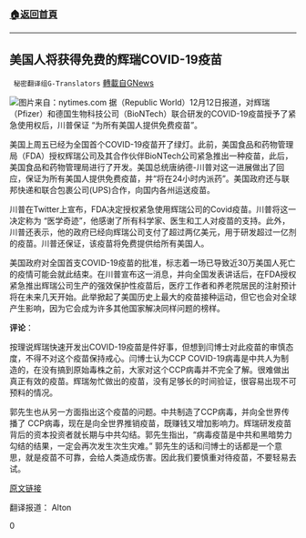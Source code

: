 ###  [:house:返回首頁](https://github.com/ourhimalayas/txt)
---

## 美国人将获得免费的辉瑞COVID-19疫苗
` 秘密翻译组G-Translators` [轉載自GNews](https://gnews.org/zh-hans/642887/)

![]()![](https://gnews-media-offload.s3.amazonaws.com/wp-content/uploads/2020/12/12200038/1-74.png)图片来自：nytimes.com
据（Republic World）12月12日报道，对辉瑞（Pfizer）和德国生物科技公司（BioNTech）联合研发的COVID-19疫苗授予了紧急使用权后，川普保证 “为所有美国人提供免费疫苗”。

美国上周五已经为全国首个COVID-19疫苗开了绿灯。此前，美国食品和药物管理局（FDA）授权辉瑞公司及其合作伙伴BioNTech公司紧急推出一种疫苗，此后，美国食品和药物管理局进行了开发。美国总统唐纳德-川普对这一进展做出了回应，保证为所有美国人提供免费疫苗，并“将在24小时内派药”。美国政府还与联邦快递和联合包裹公司(UPS)合作，向国内各州运送疫苗。

川普在Twitter上宣布，FDA决定授权紧急使用辉瑞公司的Covid疫苗。川普将这一决定称为 “医学奇迹”，他感谢了所有科学家、医生和工人对疫苗的支持。此外，川普还表示，他的政府已经向辉瑞公司支付了超过两亿美元，用于研发超过一亿剂的疫苗。川普还保证，该疫苗将免费提供给所有美国人。

美国政府对全国首支COVID-19疫苗的批准，标志着一场已导致近30万美国人死亡的疫情可能会就此结束。在川普宣布这一消息，并向全国发表讲话后，在FDA授权紧急推出辉瑞公司生产的强效保护性疫苗后，医疗工作者和养老院居民的注射预计将在未来几天开始。此举掀起了美国历史上最大的疫苗接种运动，但它也会对全球产生影响，因为它会成为许多其他国家解决同样问题的榜样。

**评论**：

按理说辉瑞快速开发出COVID-19疫苗是件好事，但想到闫博士对此疫苗的审慎态度，不得不对这个疫苗保持戒心。闫博士认为CCP COVID-19病毒是中共人为制造的，在没有搞到原始毒株之前，大家对这个CCP病毒并不完全了解。很难做出真正有效的疫苗。辉瑞匆忙做出的疫苗，没有足够长的时间验证，很容易出现不可预料的情况。

郭先生也从另一方面指出这个疫苗的问题。中共制造了CCP病毒，并向全世界传播了 CCP病毒，现在是向全世界推销疫苗，既赚钱又增加影响力。辉瑞研发疫苗背后的资本投资者就长期与中共勾结。郭先生指出，“病毒疫苗是中共和黑暗势力勾结的结果，一定会再次发生次生灾难。” 郭先生的话和闫博士的话都是一个意思，就是疫苗不可靠，会给人类造成伤害。因此我们要慎重对待疫苗，不要轻易去试。

[原文链接](https://www.republicworld.com/world-news/us-news/trump-promises-free-vaccines-after-pfizers-covid-19-vaccine-earns-fda-nod.html)

翻译报道： Alton

0
